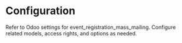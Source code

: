 # Configuration

Refer to Odoo settings for event_registration_mass_mailing. Configure related models, access rights, and options as needed.

